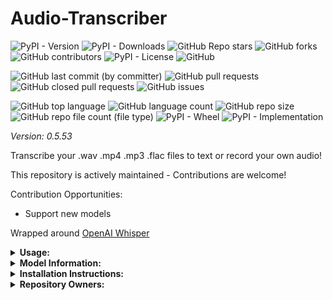 # Audio-Transcriber

![PyPI - Version](https://img.shields.io/pypi/v/audio-transcriber)
![PyPI - Downloads](https://img.shields.io/pypi/dd/audio-transcriber)
![GitHub Repo stars](https://img.shields.io/github/stars/Knuckles-Team/audio-transcriber)
![GitHub forks](https://img.shields.io/github/forks/Knuckles-Team/audio-transcriber)
![GitHub contributors](https://img.shields.io/github/contributors/Knuckles-Team/audio-transcriber)
![PyPI - License](https://img.shields.io/pypi/l/audio-transcriber)
![GitHub](https://img.shields.io/github/license/Knuckles-Team/audio-transcriber)

![GitHub last commit (by committer)](https://img.shields.io/github/last-commit/Knuckles-Team/audio-transcriber)
![GitHub pull requests](https://img.shields.io/github/issues-pr/Knuckles-Team/audio-transcriber)
![GitHub closed pull requests](https://img.shields.io/github/issues-pr-closed/Knuckles-Team/audio-transcriber)
![GitHub issues](https://img.shields.io/github/issues/Knuckles-Team/audio-transcriber)

![GitHub top language](https://img.shields.io/github/languages/top/Knuckles-Team/audio-transcriber)
![GitHub language count](https://img.shields.io/github/languages/count/Knuckles-Team/audio-transcriber)
![GitHub repo size](https://img.shields.io/github/repo-size/Knuckles-Team/audio-transcriber)
![GitHub repo file count (file type)](https://img.shields.io/github/directory-file-count/Knuckles-Team/audio-transcriber)
![PyPI - Wheel](https://img.shields.io/pypi/wheel/audio-transcriber)
![PyPI - Implementation](https://img.shields.io/pypi/implementation/audio-transcriber)

*Version: 0.5.53*

Transcribe your .wav .mp4 .mp3 .flac files to text or record your own audio!

This repository is actively maintained - Contributions are welcome!

Contribution Opportunities:
- Support new models

Wrapped around [OpenAI Whisper](https://pypi.org/project/openai-whisper)

<details>
  <summary><b>Usage:</b></summary>

### CLI

| Short Flag | Long Flag   | Description                                                   |
|------------|-------------|---------------------------------------------------------------|
| -h         | --help      | See Usage                                                     |
| -b         | --bitrate   | Bitrate to use during recording                               |
| -c         | --channels  | Number of channels to use during recording                    |
| -d         | --directory | Directory to save recording                                   |
| -e         | --export    | Export txt, srt, and vtt files                                |
| -f         | --file      | File to transcribe                                            |
| -l         | --language  | Language to transcribe                                        |
| -m         | --model     | Model to use: <tiny, base, small, medium, large>              |
| -n         | --name      | Name of recording                                             |
| -r         | --record    | Specify number of seconds to record to record from microphone |



```bash
audio-transcriber --file '~/Downloads/Federal_Reserve.mp4' --model 'large'
```

```bash
audio-transcriber --record 60 --directory '~/Downloads/' --name 'my_recording.wav' --model 'tiny'
```

### MCP CLI

| Short Flag | Long Flag                          | Description                                                                 |
|------------|------------------------------------|-----------------------------------------------------------------------------|
| -h         | --help                             | Display help information                                                    |
| -t         | --transport                        | Transport method: 'stdio', 'http', or 'sse' [legacy] (default: stdio)       |
| -s         | --host                             | Host address for HTTP transport (default: 0.0.0.0)                          |
| -p         | --port                             | Port number for HTTP transport (default: 8000)                              |
|            | --auth-type                        | Authentication type: 'none', 'static', 'jwt', 'oauth-proxy', 'oidc-proxy', 'remote-oauth' (default: none) |
|            | --token-jwks-uri                   | JWKS URI for JWT verification                                              |
|            | --token-issuer                     | Issuer for JWT verification                                                |
|            | --token-audience                   | Audience for JWT verification                                              |
|            | --oauth-upstream-auth-endpoint     | Upstream authorization endpoint for OAuth Proxy                             |
|            | --oauth-upstream-token-endpoint    | Upstream token endpoint for OAuth Proxy                                    |
|            | --oauth-upstream-client-id         | Upstream client ID for OAuth Proxy                                         |
|            | --oauth-upstream-client-secret     | Upstream client secret for OAuth Proxy                                     |
|            | --oauth-base-url                   | Base URL for OAuth Proxy                                                   |
|            | --oidc-config-url                  | OIDC configuration URL                                                     |
|            | --oidc-client-id                   | OIDC client ID                                                             |
|            | --oidc-client-secret               | OIDC client secret                                                         |
|            | --oidc-base-url                    | Base URL for OIDC Proxy                                                    |
|            | --remote-auth-servers              | Comma-separated list of authorization servers for Remote OAuth             |
|            | --remote-base-url                  | Base URL for Remote OAuth                                                  |
|            | --allowed-client-redirect-uris     | Comma-separated list of allowed client redirect URIs                       |
|            | --eunomia-type                     | Eunomia authorization type: 'none', 'embedded', 'remote' (default: none)   |
|            | --eunomia-policy-file              | Policy file for embedded Eunomia (default: mcp_policies.json)              |
|            | --eunomia-remote-url               | URL for remote Eunomia server                                              |

### Using as an MCP Server

The MCP Server can be run in two modes: `stdio` (for local testing) or `http` (for networked access). To start the server, use the following commands:

#### Run in stdio mode (default):
```bash
audio-transcriber-mcp
```

#### Run in HTTP mode:
```bash
audio-transcriber-mcp --transport "http"  --host "0.0.0.0"  --port "8000"
```

</details>

<details>
  <summary><b>Model Information:</b></summary>

[Courtesy of and Credits to OpenAI: Whisper.ai](https://github.com/openai/whisper/blob/main/README.md)

|  Size  | Parameters | English-only model | Multilingual model | Required VRAM | Relative speed |
|:------:|:----------:|:------------------:|:------------------:|:-------------:|:--------------:|
|  tiny  |    39 M    |     `tiny.en`      |       `tiny`       |     ~1 GB     |      ~32x      |
|  base  |    74 M    |     `base.en`      |       `base`       |     ~1 GB     |      ~16x      |
| small  |   244 M    |     `small.en`     |      `small`       |     ~2 GB     |      ~6x       |
| medium |   769 M    |    `medium.en`     |      `medium`      |     ~5 GB     |      ~2x       |
| large  |   1550 M   |        N/A         |      `large`       |    ~10 GB     |       1x       |



### Deploy MCP Server as a Service

The ServiceNow MCP server can be deployed using Docker, with configurable authentication, middleware, and Eunomia authorization.

#### Using Docker Run

```bash
docker pull knucklessg1/audio-transcriber:latest

docker run -d \
  --name audio-transcriber-mcp \
  -p 8004:8004 \
  -e HOST=0.0.0.0 \
  -e PORT=8004 \
  -e TRANSPORT=http \
  -e AUTH_TYPE=none \
  -e EUNOMIA_TYPE=none \
  knucklessg1/audio-transcriber:latest
```

For advanced authentication (e.g., JWT, OAuth Proxy, OIDC Proxy, Remote OAuth) or Eunomia, add the relevant environment variables:

```bash
docker run -d \
  --name audio-transcriber-mcp \
  -p 8004:8004 \
  -e HOST=0.0.0.0 \
  -e PORT=8004 \
  -e TRANSPORT=http \
  -e AUTH_TYPE=oidc-proxy \
  -e OIDC_CONFIG_URL=https://provider.com/.well-known/openid-configuration \
  -e OIDC_CLIENT_ID=your-client-id \
  -e OIDC_CLIENT_SECRET=your-client-secret \
  -e OIDC_BASE_URL=https://your-server.com \
  -e ALLOWED_CLIENT_REDIRECT_URIS=http://localhost:*,https://*.example.com/* \
  -e EUNOMIA_TYPE=embedded \
  -e EUNOMIA_POLICY_FILE=/app/mcp_policies.json \
  knucklessg1/audio-transcriber:latest
```

#### Using Docker Compose

Create a `docker-compose.yml` file:

```yaml
services:
  audio-transcriber-mcp:
    image: knucklessg1/audio-transcriber:latest
    environment:
      - HOST=0.0.0.0
      - PORT=8004
      - TRANSPORT=http
      - AUTH_TYPE=none
      - EUNOMIA_TYPE=none
    ports:
      - 8004:8004
```

For advanced setups with authentication and Eunomia:

```yaml
services:
  audio-transcriber-mcp:
    image: knucklessg1/audio-transcriber:latest
    environment:
      - HOST=0.0.0.0
      - PORT=8004
      - TRANSPORT=http
      - AUTH_TYPE=oidc-proxy
      - OIDC_CONFIG_URL=https://provider.com/.well-known/openid-configuration
      - OIDC_CLIENT_ID=your-client-id
      - OIDC_CLIENT_SECRET=your-client-secret
      - OIDC_BASE_URL=https://your-server.com
      - ALLOWED_CLIENT_REDIRECT_URIS=http://localhost:*,https://*.example.com/*
      - EUNOMIA_TYPE=embedded
      - EUNOMIA_POLICY_FILE=/app/mcp_policies.json
    ports:
      - 8004:8004
    volumes:
      - ./mcp_policies.json:/app/mcp_policies.json
```

Run the service:

```bash
docker-compose up -d
```

#### Configure `mcp.json` for AI Integration

Configure `mcp.json`
```json
{
  "mcpServers": {
    "audio_transcriber": {
      "command": "uv",
      "args": [
        "run",
        "--with",
        "audio-transcriber",
        "audio-transcriber-mcp"
      ],
      "env": {
        "WHISPER_MODEL": "medium",            // Optional
        "TRANSCRIBE_DIRECTORY": "~/Downloads" // Optional
      },
      "timeout": 200000
    }
  }
}
```

</details>

<details>
  <summary><b>Installation Instructions:</b></summary>

### Install Python Package

```bash
python -m pip install audio-transcriber
```

or

```bash
uv pip install --upgrade audio-transcriber
```

##### Ubuntu Dependencies
```bash
sudo apt-get update
sudo apt-get install libasound-dev portaudio19-dev libportaudio2 libportaudiocpp0 ffmpeg gcc -y
```

</details>

<details>
  <summary><b>Repository Owners:</b></summary>


<img width="100%" height="180em" src="https://github-readme-stats.vercel.app/api?username=Knucklessg1&show_icons=true&hide_border=true&&count_private=true&include_all_commits=true" />

![GitHub followers](https://img.shields.io/github/followers/Knucklessg1)
![GitHub User's stars](https://img.shields.io/github/stars/Knucklessg1)
</details>

